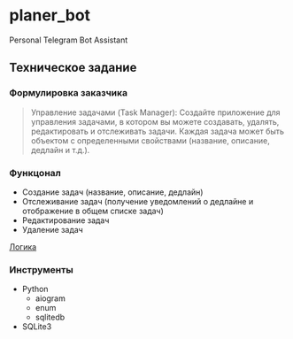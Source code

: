 # planer_bot
Personal Telegram Bot Assistant

## Техническое задание
### Формулировка заказчика

> Управление задачами (Task Manager): Создайте приложение для управления задачами, в котором вы можете создавать, удалять, редактировать и отслеживать задачи. Каждая задача может быть объектом с определенными свойствами (название, описание, дедлайн и т.д.).

### Функцонал
- Создание задач (название, описание, дедлайн)
- Отслеживание задач (получение уведомлений о дедлайне и отображение в общем списке задач)
- Редактирование задач
- Удаление задач

[Логика](https://miro.com/app/board/uXjVKen6Plc=/?share_link_id=355748568040)

### Инструменты
- Python
    - aiogram
    - enum
    - sqlitedb
- SQLite3
